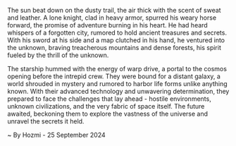 
The sun beat down on the dusty trail, the air thick with the scent of sweat and leather. A lone knight, clad in heavy armor, spurred his weary horse forward, the promise of adventure burning in his heart. He had heard whispers of a forgotten city, rumored to hold ancient treasures and secrets. With his sword at his side and a map clutched in his hand, he ventured into the unknown, braving treacherous mountains and dense forests, his spirit fueled by the thrill of the unknown.

The starship hummed with the energy of warp drive, a portal to the cosmos opening before the intrepid crew. They were bound for a distant galaxy, a world shrouded in mystery and rumored to harbor life forms unlike anything known. With their advanced technology and unwavering determination, they prepared to face the challenges that lay ahead - hostile environments, unknown civilizations, and the very fabric of space itself. The future awaited, beckoning them to explore the vastness of the universe and unravel the secrets it held. 

~ By Hozmi - 25 September 2024
